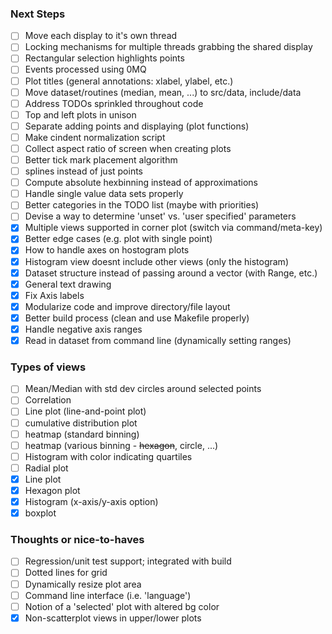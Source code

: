 ### Next Steps
- [ ] Move each display to it's own thread
- [ ] Locking mechanisms for multiple threads grabbing the shared display
- [ ] Rectangular selection highlights points
- [ ] Events processed using 0MQ
- [ ] Plot titles (general annotations: xlabel, ylabel, etc.)
- [ ] Move dataset/routines (median, mean, ...) to src/data, include/data
- [ ] Address TODOs sprinkled throughout code
- [ ] Top and left plots in unison
- [ ] Separate adding points and displaying (plot functions)
- [ ] Make cindent normalization script
- [ ] Collect aspect ratio of screen when creating plots
- [ ] Better tick mark placement algorithm
- [ ] splines instead of just points
- [ ] Compute absolute hexbinning instead of approximations
- [ ] Handle single value data sets properly
- [ ] Better categories in the TODO list (maybe with priorities)
- [ ] Devise a way to determine 'unset' vs. 'user specified' parameters
- [x] Multiple views supported in corner plot (switch via command/meta-key)
- [x] Better edge cases (e.g. plot with single point)
- [x] How to handle axes on hostogram plots
- [x] Histogram view doesnt include other views (only the histogram)
- [x] Dataset structure instead of passing around a vector (with Range, etc.)
- [x] General text drawing
- [x] Fix Axis labels
- [x] Modularize code and improve directory/file layout
- [x] Better build process (clean and use Makefile properly)
- [x] Handle negative axis ranges
- [x] Read in dataset from command line (dynamically setting ranges)

### Types of views
- [ ] Mean/Median with std dev circles around selected points
- [ ] Correlation
- [ ] Line plot (line-and-point plot)
- [ ] cumulative distribution plot
- [ ] heatmap (standard binning)
- [ ] heatmap (various binning - ~~hexagon~~, circle, ...)
- [ ] Histogram with color indicating quartiles
- [ ] Radial plot
- [x] Line plot 
- [x] Hexagon plot
- [x] Histogram (x-axis/y-axis option)
- [x] boxplot

### Thoughts or nice-to-haves
- [ ] Regression/unit test support; integrated with build
- [ ] Dotted lines for grid
- [ ] Dynamically resize plot area
- [ ] Command line interface (i.e. 'language')
- [ ] Notion of a 'selected' plot with altered bg color
- [x] Non-scatterplot views in upper/lower plots
